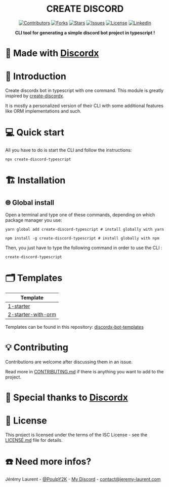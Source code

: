 <div>
    <h1 align="center">
        CREATE DISCORD
    </h1>
  <p align="center">
        <a href="https://github.com/PoulpY2K/discordx-prisma-ts/graphs/contributors"
          ><img
            src="https://img.shields.io/github/contributors/PoulpY2K/discordx-prisma-ts"
            alt="Contributors"
        /></a>
        <a href="https://github.com/PoulpY2K/discordx-prisma-ts/network/members"
          ><img
            src="https://img.shields.io/github/forks/PoulpY2K/discordx-prisma-ts"
            alt="Forks"
        /></a>
        <a href="https://github.com/PoulpY2K/discordx-prisma-ts/stargazers"
          ><img
            src="https://img.shields.io/github/stars/PoulpY2K/discordx-prisma-ts"
            alt="Stars"
        /></a>
        <a href="https://github.com/PoulpY2K/discordx-prisma-ts/issues"
          ><img
            src="https://img.shields.io/github/issues/PoulpY2K/discordx-prisma-ts"
            alt="Issues"
        /></a>
        <a href="https://github.com/PoulpY2K/discordx-prisma-ts/blob/main/LICENSE.txt"
          ><img
            src="https://img.shields.io/github/license/PoulpY2K/discordx-prisma-ts"
            alt="License"
        /></a>
       <a href="https://www.linkedin.com/in/j%C3%A9r%C3%A9my-laurent-0986981b8/"
          ><img
            src="https://img.shields.io/badge/-LinkedIn-black?logo=linkedin&colorB=555"
            alt="LinkedIn"
        /></a>
  </p>
  <p align="center">
    <b> CLI tool for generating a simple discord bot project in typescript !</b>
  </p>
</div>

# 🔨 Made with [Discordx](https://github.com/discordx-ts/discordx/)

# 📖 Introduction

Create discordx bot in typescript with one command. This module is greatly inspired by [create-discordx](https://github.com/discordx-ts/discordx/tree/main/packages/create-discordx#readme).

It is mostly a personalized version of their CLI with some additional features like ORM implementations and such.

# 💻 Quick start

All you have to do is start the CLI and follow the instructions:

```SH
npx create-discord-typescript
```

# 🏗 Installation

## 🌐 Global install

Open a terminal and type one of these commands, depending on which package manager you use:

```SH
yarn global add create-discord-typescript # install globally with yarn
```

```SH
npm install -g create-discord-typescript # install globally with npm
```

Then, you just have to type the following command in order to use the CLI :

```SH
create-discord-typescript
```

# 🗂 Templates

| Template                                                                                              |
|-------------------------------------------------------------------------------------------------------|
| [1-starter](https://github.com/PoulpY2K/discordx-bot-templates/tree/main/1-starter)                   |
| [2-starter-with-orm](https://github.com/PoulpY2K/discordx-bot-templates/tree/main/2-starter-with-orm) |

Templates can be found in this repository: [discordx-bot-templates](https://github.com/PoulpY2K/discordx-bot-templates)

# 💡 Contributing

Contributions are welcome after discussing them in an issue.

Read more in [CONTRIBUTING.md](./CONTRIBUTING.md) if there is anything you want to add to the project.

# 💖 Special thanks to [Discordx](https://github.com/discordx-ts/discordx/)

# 📄 License

This project is licensed under the terms of the ISC License - see the [LICENSE.md](./LICENSE.md) file for details.

# ☎️ Need more infos?

 Jérémy Laurent - [@PoulpY2K](https://twitter.com/PoulpY2K) - [My Discord](https://discordapp.com/users/153168748461686785) - contact@jeremy-laurent.com
